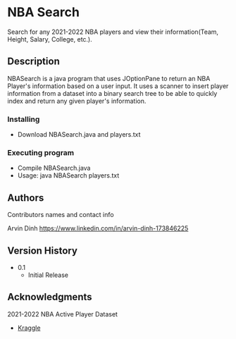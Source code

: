 # NBA Search

Search for any 2021-2022 NBA players and view their information(Team, Height, Salary, College, etc.).

## Description

NBASearch is a java program that uses JOptionPane to return an NBA Player's information based on a user input. It uses a scanner to insert player information from a dataset into a binary search tree to be able to quickly index and return any given player's information.

### Installing

* Download NBASearch.java and players.txt

### Executing program

* Compile NBASearch.java
* Usage: java NBASearch players.txt


## Authors

Contributors names and contact info

Arvin Dinh
https://www.linkedin.com/in/arvin-dinh-173846225

## Version History
* 0.1
    * Initial Release

## Acknowledgments

2021-2022 NBA Active Player Dataset
* [Kraggle](https://www.kaggle.com/datasets/buyuknacar/202122-nba-season-active-nba-players)
